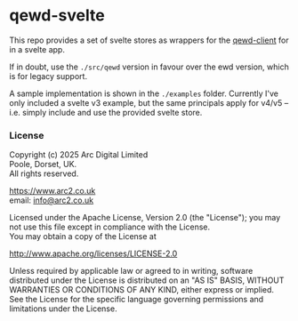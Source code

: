 # qewd-svelte
This repo provides a set of svelte stores as wrappers for the  [qewd-client](https://github.com/robtweed/qewd-client/) for in a svelte app.

If in doubt, use the `./src/qewd` version in favour over the ewd version, which is for legacy support.

A sample implementation is shown in the `./examples` folder. Currently I've only included a svelte v3 example, but the same principals apply for v4/v5 – i.e. simply include and use the provided svelte store.

### License
Copyright (c) 2025 Arc Digital Limited  
Poole, Dorset, UK.  
All rights reserved.

https://www.arc2.co.uk  
email: info@arc2.co.uk

Licensed under the Apache License, Version 2.0 (the "License"); you may not use this file except in compliance with the License.  
You may obtain a copy of the License at

  http://www.apache.org/licenses/LICENSE-2.0   

Unless required by applicable law or agreed to in writing, software distributed under the License is distributed on an "AS IS" BASIS, WITHOUT WARRANTIES OR CONDITIONS OF ANY KIND, either express or implied. See the License for the specific language governing permissions and limitations under the License.
